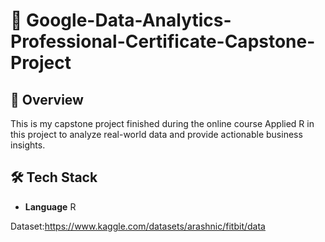 


# 🛒 Google-Data-Analytics-Professional-Certificate-Capstone-Project

> 



## 🎯 Overview

This is my capstone project finished during the online course
Applied R in this project to analyze real-world data and provide actionable business insights.




## 🛠️ Tech Stack

- **Language** R


Dataset:https://www.kaggle.com/datasets/arashnic/fitbit/data






